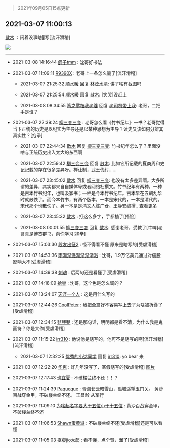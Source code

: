 > 2021年09月05日15点更新
<link rel="stylesheet" href="https://cdn.jsdelivr.net/gh/taotie6/sampleJSON@main/css/photo_show.css">


 ## 2021-03-07 11:00:13 

 [㪚木](https://www.coolapk.com/feed/25350502?shareKey=NDZmMWNjMWFhYTFiNjEzMTc3YzU~) ：闲着没事瞎🐔写[流汗滑稽] 

<div class="album">
<img class="img-item" src="http://image.coolapk.com/feed/2021/0307/11/1081091_15a2b88c_6011_6258@2302x3601.jpeg" />
</div>

 ------- 

- 2021-03-08 14:16:44 [鸽子tmm](uid=2836053) : 沈哥好书法 

- 2021-03-07 11:09:11 [R9390X](uid=2536144) : 老哥上一条怎么删了[流汗滑稽] 

    - 2021-03-07 21:25:32 [顺水暖](uid=2030768) 回复 [林茂水清](uid=2077614): 讲了啥有截图吗 

    - 2021-03-07 21:25:54 [顺水暖](uid=2030768) 回复 [㪚木](uid=1081091): [笑哭]没赶上 

    - 2021-03-08 08:34:55 [篝之雾枝我老婆](uid=2933891) 回复 [老司机带上我](uid=1912353): 老哥，二把手是谁？ 

- 2021-03-07 22:39:24 [柳三变三变](uid=741174) : 老哥怎么看《竹书纪年》一书？老哥觉得当下正统的历史是以纪实为主导还是以某种思想为主导？读史又该如何分辨其真实性？[抱拳] 

    - 2021-03-07 22:44:34 [㪚木](uid=1081091) 回复 [柳三变三变](uid=741174): 竹书纪年怎么了？里面没啥与正统历史出入太大的东西啊 

    - 2021-03-07 22:59:42 [柳三变三变](uid=741174) 回复 [㪚木](uid=1081091): 比如它所记载的夏商周和史记记载的存在很多差异呀。禅让制，武王伐纣…… 

    - 2021-03-07 23:45:02 [㪚木](uid=1081091) 回复 [柳三变三变](uid=741174): 也没有太多差异啊。大多所谓的差异，其实都来自自媒体号或者网络杜撰文。竹书纪年有两种，一种是古本竹书纪年，也叫汲冢书；一种是今本竹书纪年。古本早在五胡乱华时就散佚了。而今本竹书，有两个版本，一本是宋代的，一本是清代的。宋代那个也散佚了。另一本是是清文人陈广仓、王静安编撰.. <a href="/feed/replyList?id=190135284">查看更多</a> 

    - 2021-03-07 23:45:32 [㪚木](uid=1081091) : 打这么多字，手都抽了[捂脸] 

    - 2021-03-08 00:01:55 [柳三变三变](uid=741174) 回复 [㪚木](uid=1081091): 感谢老哥，受教了[牛啤]老哥真是博览群书，向你学习[抱拳] 

- 2021-03-07 15:03:30 [段友出征2](uid=1426057) : 怪不得看不懂  原来是瞎写的[受虐滑稽] 

- 2021-03-07 14:53:36 [雨渐渐溅渐渐渐渐溅](uid=2384512) : 沈哥，1.9万亿美元通过对癌股影响大不[受虐滑稽] 

- 2021-03-07 14:39:38 [刺魂](uid=1662383) : 后两句还是看懂了[受虐滑稽] 

- 2021-03-07 14:18:09 [拾樂](uid=1089732) : 沈哥，这个色是怎么调的？ 

- 2021-03-07 13:24:07 [天涯一个人](uid=3225865) : 这是用什么写的 

- 2021-03-07 12:44:26 [CoolPeter](uid=1437066) : 我把全篇好不容易写上去了为啥被折叠了[受虐滑稽] 

- 2021-03-07 12:34:15 [戼戼戼](uid=4044548) : 还是那句话，明明都是看不清，为什么我是鬼画符？你是大作[受虐滑稽] 

- 2021-03-07 11:15:22 [irr310](uid=636373) : 他说他是瞎写的，他可不是瞎写的啊[流汗滑稽][流汗滑稽] 

    - 2021-03-07 12:32:25 [优秀的小达同学](uid=3114536) 回复 [irr310](uid=636373): yo bear 来 

- 2021-03-07 12:22:20 [华崽](uid=1377218) : 好几年没写了，寒假瞎写的[受虐滑稽] [图片](http://image.coolapk.com/feed/2021/0307/12/1377218_609fae08_0939_0325@964x2090.jpeg)

- 2021-03-07 12:17:43 [也宜夏](uid=525398) : 不破楼兰终不还！！？ 

- 2021-03-07 11:24:39 [Paqueque](uid=685582) : 青海长云暗雪山，孤城遥望玉门关。
黄沙百战穿金甲，不破楼兰终不还。
王昌龄 从军行 

- 2021-03-07 11:09:10 [为啥起名字要大于五位小于十五位](uid=3435660) : 黄沙百战穿金甲，不破楼兰终不还 

- 2021-03-07 11:06:53 [Shawn蛋黄派](uid=2642278) : 不破楼兰终不还[受虐滑稽]还是可以看懂 

- 2021-03-07 11:05:03 [抠脚jio太郎](uid=3743725) : 看不懂，点个赞，溜了[受虐滑稽] 

